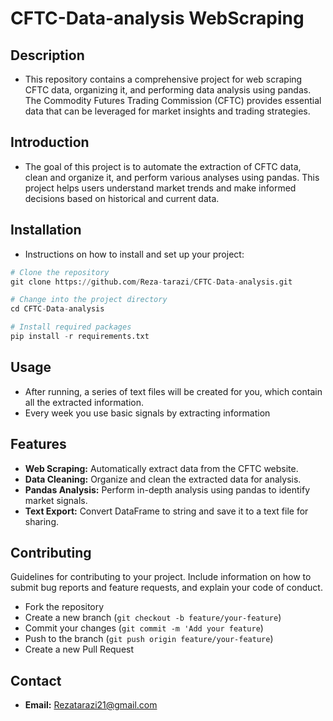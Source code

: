 # CFTC-Data-analysis WebScraping

## Description
- This repository contains a comprehensive project for web scraping CFTC data, organizing it, and performing data analysis using pandas. The Commodity Futures Trading Commission (CFTC) provides essential data that can be leveraged for market insights and trading strategies.

## Introduction
- The goal of this project is to automate the extraction of CFTC data, clean and organize it, and perform various analyses using pandas. This project helps users understand market trends and make informed decisions based on historical and current data.
## Installation
- Instructions on how to install and set up your project:

```python
# Clone the repository
git clone https://github.com/Reza-tarazi/CFTC-Data-analysis.git

# Change into the project directory
cd CFTC-Data-analysis

# Install required packages
pip install -r requirements.txt
```
## Usage
- After running, a series of text files will be created for you, which contain all the extracted information.
- Every week you use basic signals by extracting information
## Features
- **Web Scraping:** Automatically extract data from the CFTC website.
- **Data Cleaning:** Organize and clean the extracted data for analysis.
- **Pandas Analysis:** Perform in-depth analysis using pandas to identify market signals.
- **Text Export:** Convert DataFrame to string and save it to a text file for sharing.

## Contributing
Guidelines for contributing to your project. Include information on how to submit bug reports and feature requests, and explain your code of conduct.
- Fork the repository
- Create a new branch (```git checkout -b feature/your-feature```)
- Commit your changes (```git commit -m 'Add your feature```)
- Push to the branch (```git push origin feature/your-feature```)
- Create a new Pull Request

## Contact
- **Email:** Rezatarazi21@gmail.com
